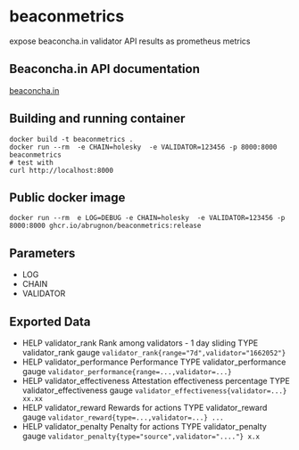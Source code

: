 # beaconmetrics

expose beaconcha.in validator API results as prometheus metrics


## Beaconcha.in API documentation

[beaconcha.in](https://holesky.beaconcha.in/api/v1/docs/index.html 'docs')

## Building and running container 
```
docker build -t beaconmetrics .
docker run --rm  -e CHAIN=holesky  -e VALIDATOR=123456 -p 8000:8000 beaconmetrics
# test with 
curl http://localhost:8000 
```
## Public docker image 

```docker run --rm  e LOG=DEBUG -e CHAIN=holesky  -e VALIDATOR=123456 -p 8000:8000 ghcr.io/abrugnon/beaconmetrics:release```

## Parameters

- LOG
- CHAIN
- VALIDATOR

## Exported Data

-  HELP validator_rank Rank among validators - 1 day sliding
   TYPE validator_rank gauge
   ```validator_rank{range="7d",validator="1662052"}```
-  HELP validator_performance Performance
   TYPE validator_performance gauge
   ```validator_performance{range=...,validator=...}```
-  HELP validator_effectiveness Attestation effectiveness percentage
   TYPE validator_effectiveness gauge
   ```validator_effectiveness{validator=...} xx.xx```
-  HELP validator_reward Rewards for actions
   TYPE validator_reward gauge
   ```validator_reward{type=...,validator=...} ...```
-  HELP validator_penalty Penalty for actions
   TYPE validator_penalty gauge
   ```validator_penalty{type="source",validator="...."} x.x```

